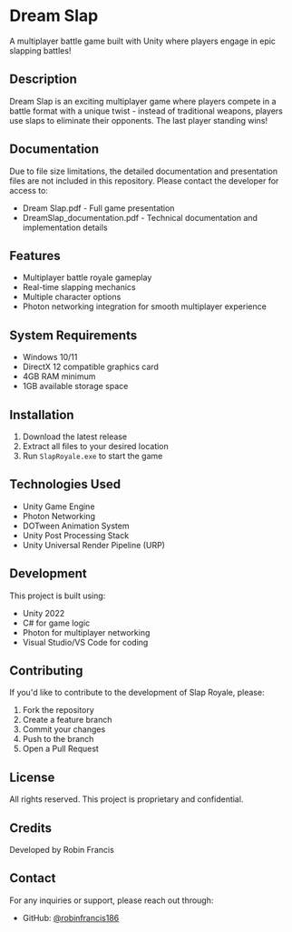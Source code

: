 # Dream Slap

A multiplayer battle game built with Unity where players engage in epic slapping battles!

## Description

Dream Slap is an exciting multiplayer game where players compete in a battle format with a unique twist - instead of traditional weapons, players use slaps to eliminate their opponents. The last player standing wins!

## Documentation

Due to file size limitations, the detailed documentation and presentation files are not included in this repository. Please contact the developer for access to:
- Dream Slap.pdf - Full game presentation
- DreamSlap_documentation.pdf - Technical documentation and implementation details

## Features

- Multiplayer battle royale gameplay
- Real-time slapping mechanics
- Multiple character options
- Photon networking integration for smooth multiplayer experience

## System Requirements

- Windows 10/11
- DirectX 12 compatible graphics card
- 4GB RAM minimum
- 1GB available storage space

## Installation

1. Download the latest release
2. Extract all files to your desired location
3. Run `SlapRoyale.exe` to start the game

## Technologies Used

- Unity Game Engine
- Photon Networking
- DOTween Animation System
- Unity Post Processing Stack
- Unity Universal Render Pipeline (URP)

## Development

This project is built using:
- Unity 2022
- C# for game logic
- Photon for multiplayer networking
- Visual Studio/VS Code for coding

## Contributing

If you'd like to contribute to the development of Slap Royale, please:
1. Fork the repository
2. Create a feature branch
3. Commit your changes
4. Push to the branch
5. Open a Pull Request

## License

All rights reserved. This project is proprietary and confidential.

## Credits

Developed by Robin Francis

## Contact

For any inquiries or support, please reach out through:
- GitHub: [@robinfrancis186](https://github.com/robinfrancis186) 
